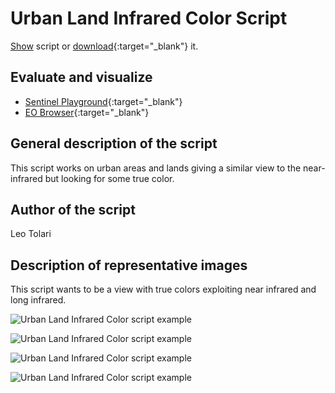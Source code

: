 # Urban Land Infrared Color Script

<a href="#" id='togglescript'>Show</a> script or [download](script.js){:target="_blank"} it.
<div id='script_view' style="display:none">
{% highlight javascript %}
      {% include_relative script.js %}
{% endhighlight %}
</div>

## Evaluate and visualize
 - [Sentinel Playground](https://apps.sentinel-hub.com/sentinel-playground/?source=S2&lat=-34.11436278751124&lng=18.665428161621094&zoom=11&preset=CUSTOM&layers=B01,B02,B03&maxcc=100&gain=1.0&gamma=1.0&time=2018-10-01%7C2019-04-06&atmFilter=&showDates=false&evalscript=LyoKQXV0aG9yIG9mIHRoZSBzY3JpcHQ6IExlbyBUb2xhcmkKKi8KCnJldHVybiBbQjA4KjAuMyArIEIwNCoyLjUgKyAoQjA0KjEuMCtCMTIqMC4zKSwKICAgICAgICAgIEIwOCowLjMgKyBCMDMqMi41ICsgKEIwMyoxLjArQjEyKjAuMyksCiAgICAgICAgICBCMDgqMC4zICsgQjAyKjIuNSArIChCMDIqMS4wK0IxMiowLjMpXTsK){:target="_blank"}    
 - [EO Browser](https://apps.sentinel-hub.com/eo-browser/?lat=-34.0910&lng=18.7211&zoom=11&time=2019-04-06&preset=CUSTOM&datasource=Sentinel-2%20L1C&layers=B01,B02,B03&evalscript=LyoKQXV0aG9yIG9mIHRoZSBzY3JpcHQ6IExlbyBUb2xhcmkKKi8KCnJldHVybiBbQjA4KjAuMyArIEIwNCoyLjUgKyAoQjA0KjEuMCtCMTIqMC4zKSwKICAgICAgICAgIEIwOCowLjMgKyBCMDMqMi41ICsgKEIwMyoxLjArQjEyKjAuMyksCiAgICAgICAgICBCMDgqMC4zICsgQjAyKjIuNSArIChCMDIqMS4wK0IxMiowLjMpXTsK){:target="_blank"} 


## General description of the script

This script works on urban areas and lands giving a similar view to the near-infrared but looking for some true color.

## Author of the script

Leo Tolari

## Description of representative images

This script wants to be a view with true colors exploiting near infrared and long infrared.

![Urban Land Infrared Color script example](fig/2019-04-06_S2B_urban_land_infrared.jpg)

![Urban Land Infrared Color script example](fig/2019-03-07_urban_land_infrared.jpg)

![Urban Land Infrared Color script example](fig/2019-04-06_urban_land_infrared.jpg)

![Urban Land Infrared Color script example](fig/2019-04-16_urban_land_infrared.jpg)
